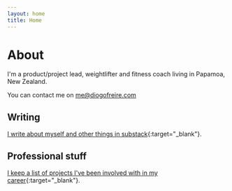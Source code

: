 ```yaml
---
layout: home
title: Home
---
```


# About

I'm a product/project lead, weightlifter and fitness coach living in Papamoa, New Zealand.

You can contact me on me@diogofreire.com

## Writing
[I write about myself and other things in substack](https://diogofreire.substack.com/){:target="_blank"}. 


## Professional stuff
[I keep a list of projects I've been involved with in my career](https://docs.google.com/spreadsheets/d/1LOegQ8WNMA_EU-RIEJvIHtfv_DnDseWaMa62f3AvzU8/edit?usp=sharing){:target="_blank"}. 
